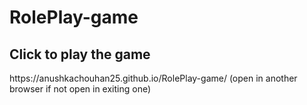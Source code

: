 # RolePlay-game

<h2>Click to play the game</h2>
https://anushkachouhan25.github.io/RolePlay-game/  (open in another browser if not open in exiting one)
